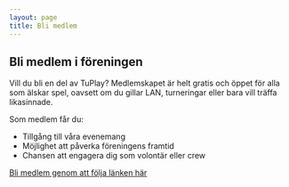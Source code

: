 ```yaml
---
layout: page
title: Bli medlem
---
```


## Bli medlem i föreningen
Vill du bli en del av TuPlay?
Medlemskapet är helt gratis och öppet för alla som älskar spel, oavsett om du gillar LAN, turneringar eller bara vill träffa likasinnade.

Som medlem får du:
- Tillgång till våra evenemang
- Möjlighet att påverka föreningens framtid
- Chansen att engagera dig som volontär eller crew

[Bli medlem genom att följa länken här](https://ebas.sverok.se/blimedlem/7636)